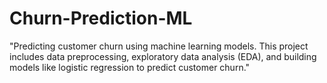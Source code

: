 # Churn-Prediction-ML
 "Predicting customer churn using machine learning models. This project includes data preprocessing, exploratory data analysis (EDA), and building models like logistic regression to predict customer churn."
